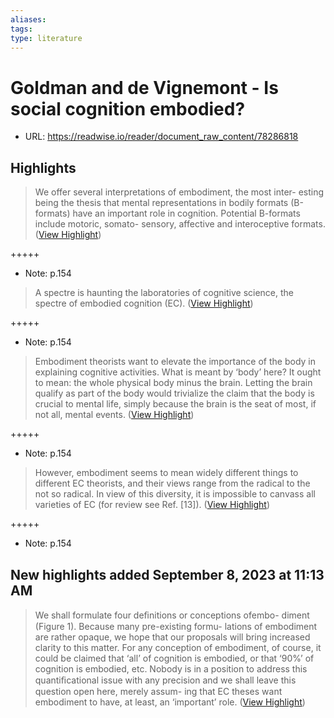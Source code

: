 ```yaml
---
aliases: 
tags: 
type: literature
---
```



# Goldman and de Vignemont - Is social cognition embodied?

- URL: https://readwise.io/reader/document_raw_content/78286818

## Highlights

> We offer
>  several interpretations of embodiment, the most inter-
>  esting being the thesis that mental representations in
>  bodily formats (B-formats) have an important role in
>  cognition. Potential B-formats include motoric, somato-
>  sensory, affective and interoceptive formats. ([View Highlight](https://read.readwise.io/read/01h7a4bc0werym3s9nmf6t4jy1))


+++++ 
- Note: p.154


> A spectre is haunting the laboratories of cognitive science,
>  the spectre of embodied cognition (EC). ([View Highlight](https://read.readwise.io/read/01h7a4jz4k4k542s64qyrew5f2))


+++++ 
- Note: p.154


> Embodiment theorists want to elevate the
>  importance of the body in explaining cognitive activities.
>  What is meant by ‘body’ here? It ought to mean: the whole
>  physical body minus the brain. Letting the brain qualify as
>  part of the body would trivialize the claim that the body is
>  crucial to mental life, simply because the brain is the seat
>  of most, if not all, mental events. ([View Highlight](https://read.readwise.io/read/01h7a4jdav0perbnffwhwsffwa))


+++++ 
- Note: p.154


> However, embodiment seems to
>  mean widely different things to different EC theorists, and
>  their views range from the radical to the not so radical. In
>  view of this diversity, it is impossible to canvass all
>  varieties of EC (for review see Ref. [13]). ([View Highlight](https://read.readwise.io/read/01h7a4n72vd2yywmy04tqk78n8))


+++++ 
- Note: p.154

## New highlights added September 8, 2023 at 11:13 AM

> We shall formulate four deﬁnitions or conceptions ofembo- diment (Figure 1). Because many pre-existing formu- lations of embodiment are rather opaque, we hope that our proposals will bring increased clarity to this matter. For any conception of embodiment, of course, it could be claimed that ‘all’ of cognition is embodied, or that ‘90%’ of cognition is embodied, etc. Nobody is in a position to address this quantiﬁcational issue with any precision and we shall leave this question open here, merely assum- ing that EC theses want embodiment to have, at least, an ‘important’ role. ([View Highlight](https://read.readwise.io/read/01h9t1qzwmnfmcanv1k9bd88sy))

